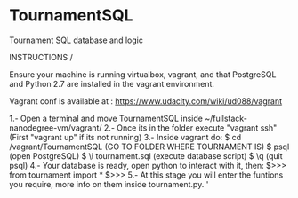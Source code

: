# TournamentSQL
Tournament SQL database and logic

INSTRUCTIONS /

Ensure your machine is running virtualbox, vagrant, and that PostgreSQL
and Python 2.7 are installed in the vagrant environment.

Vagrant conf is available at : https://www.udacity.com/wiki/ud088/vagrant

1.- Open a terminal and move TournamentSQL inside ~/fullstack-nanodegree-vm/vagrant/
2.- Once its in the folder execute "vagrant ssh" (First "vagrant up" if its not
    running)
3.- Inside vagrant do:
    $ cd /vagrant/TournamentSQL (GO TO FOLDER WHERE TOURNAMENT IS)
    $ psql                      (open PostgreSQL)
    $ \i tournament.sql         (execute database script)
    $ \q                        (quit psql)
4.- Your database is ready, open python to interact with it, then:
    $>>> from tournament import *
    $>>>
5.- At this stage you will enter the funtions you require, more info on them
    inside tournament.py.
'
